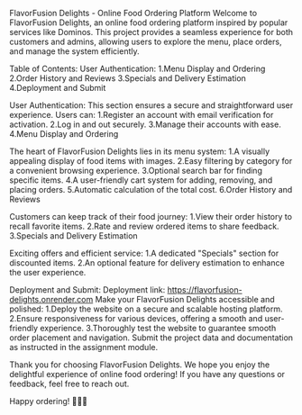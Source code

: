 FlavorFusion Delights - Online Food Ordering Platform
Welcome to FlavorFusion Delights, an online food ordering platform inspired by popular services like Dominos. 
This project provides a seamless experience for both customers and admins, allowing users to explore the menu, place orders, and manage the system efficiently.

Table of Contents:
User Authentication:
1.Menu Display and Ordering
2.Order History and Reviews
3.Specials and Delivery Estimation
4.Deployment and Submit

User Authentication:
This section ensures a secure and straightforward user experience. Users can:
1.Register an account with email verification for activation.
2.Log in and out securely.
3.Manage their accounts with ease.
4.Menu Display and Ordering

The heart of FlavorFusion Delights lies in its menu system:
1.A visually appealing display of food items with images.
2.Easy filtering by category for a convenient browsing experience.
3.Optional search bar for finding specific items.
4.A user-friendly cart system for adding, removing, and placing orders.
5.Automatic calculation of the total cost.
6.Order History and Reviews

Customers can keep track of their food journey:
1.View their order history to recall favorite items.
2.Rate and review ordered items to share feedback.
3.Specials and Delivery Estimation

Exciting offers and efficient service:
1.A dedicated "Specials" section for discounted items.
2.An optional feature for delivery estimation to enhance the user experience.

Deployment and Submit:
Deployment link: https://flavorfusion-delights.onrender.com
Make your FlavorFusion Delights accessible and polished:
1.Deploy the website on a secure and scalable hosting platform.
2.Ensure responsiveness for various devices, offering a smooth and user-friendly experience.
3.Thoroughly test the website to guarantee smooth order placement and navigation.
Submit the project data and documentation as instructed in the assignment module.

Thank you for choosing FlavorFusion Delights. We hope you enjoy the delightful experience of online food ordering! If you have any questions or feedback, feel free to reach out.

Happy ordering! 🍔🍕🍰
